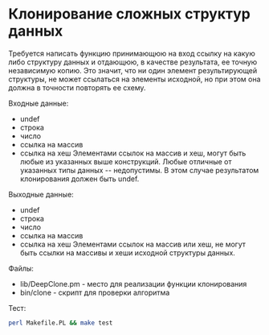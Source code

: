 Клонирование сложных структур данных
====================================

Требуется написать функцию принимающюю на вход ссылку на какую либо структуру данных и отдающюю, в качестве результата, ее точную независимую копию.
Это значит, что ни один элемент результирующей структуры, не может ссылаться на элементы исходной, но при этом она должна в точности повторять ее схему.

Входные данные:
* undef
* строка
* число
* ссылка на массив
* ссылка на хеш
Элементами ссылок на массив и хеш, могут быть любые из указанных выше конструкций.
Любые отличные от указанных типы данных -- недопустимы. В этом случае результатом клонирования должен быть undef.

Выходные данные:
* undef
* строка
* число
* ссылка на массив
* ссылка на хеш
Элементами ссылок на массив или хеш, не могут быть ссылки на массивы и хеши исходной структуры данных.

Файлы:
* lib/DeepClone.pm - место для реализации функции клонирования
* bin/clone - скрипт для проверки алгоритма

Тест:
```bash
perl Makefile.PL && make test
```
